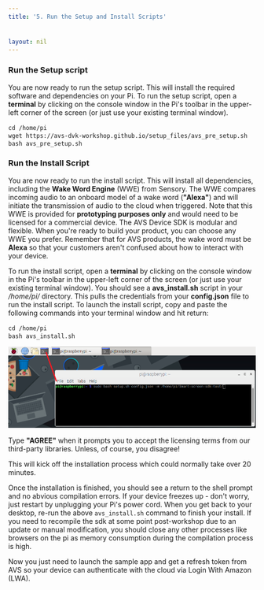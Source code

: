 ```yaml
---
title: '5. Run the Setup and Install Scripts'


layout: nil
---
```


### Run the Setup script

You are now ready to run the setup script. This will install the required software and dependencies on your Pi. To run the setup script, open a **terminal** by clicking on the console window in the Pi's toolbar in the upper-left corner of the screen (or just use your existing terminal window).

```
cd /home/pi
wget https://avs-dvk-workshop.github.io/setup_files/avs_pre_setup.sh
bash avs_pre_setup.sh
```


### Run the Install Script

You are now ready to run the install script. This will install all dependencies, including the **Wake Word Engine** (WWE) from Sensory.  The WWE compares incoming audio to an onboard model of a wake word (**"Alexa"**) and will initiate the transmission of audio to the cloud when triggered.  Note that this WWE is provided for **prototyping purposes only** and would need to be licensed for a commercial device.  The AVS Device SDK is modular and flexible. When you're ready to build your product, you can choose any WWE you prefer. Remember that for AVS products, the wake word must be **Alexa** so that your customers aren't confused about how to interact with your device.

To run the install script, open a **terminal** by clicking on the console window in the Pi's toolbar in the upper-left corner of the screen (or just use your existing terminal window). You should see a **avs_install.sh** script in your */home/pi/* directory. This pulls the credentials from your **config.json** file to run the install script. To launch the install script, copy and paste the following commands into your terminal window and hit return:


```
cd /home/pi
bash avs_install.sh
```


![run_script](../assets/configTerm.png)


Type **"AGREE"** when it prompts you to accept the licensing terms from our third-party libraries.  Unless, of course, you disagree!

This will kick off the installation process which could normally take over 20 minutes.

Once the installation is finished, you should see a return to the shell prompt and no abvious compilation errors.  If your device freezes up - don't worry, just restart by unplugging your Pi's power cord.  When you get back to your desktop, re-run the above `avs_install.sh` command to finish your install. If you need to recompile the sdk at some point post-workshop due to an update or manual modification, you should close any other processes like browsers on the pi as memory consumption during the compilation process is high.


Now you just need to launch the sample app and get a refresh token from AVS so your device can authenticate with the cloud via Login With Amazon (LWA).  








